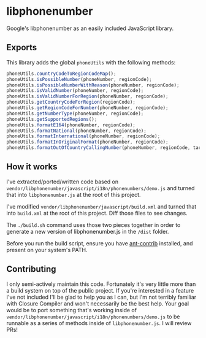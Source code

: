 libphonenumber
==============

Google's libphonenumber as an easily included JavaScript library.

Exports
-------

This library adds the global `phoneUtils` with the following methods:

```js
phoneUtils.countryCodeToRegionCodeMap();
phoneUtils.isPossibleNumber(phoneNumber, regionCode);
phoneUtils.isPossibleNumberWithReason(phoneNumber, regionCode);
phoneUtils.isValidNumber(phoneNumber, regionCode);
phoneUtils.isValidNumberForRegion(phoneNumber, regionCode);
phoneUtils.getCountryCodeForRegion(regionCode);
phoneUtils.getRegionCodeForNumber(phoneNumber, regionCode);
phoneUtils.getNumberType(phoneNumber, regionCode);
phoneUtils.getSupportedRegions();
phoneUtils.formatE164(phoneNumber, regionCode);
phoneUtils.formatNational(phoneNumber, regionCode);
phoneUtils.formatInternational(phoneNumber, regionCode);
phoneUtils.formatInOriginalFormat(phoneNumber, regionCode);
phoneUtils.formatOutOfCountryCallingNumber(phoneNumber, regionCode, target);
```

How it works
------------

I've extracted/ported/written code based on `vendor/libphonenumber/javascript/i18n/phonenumbers/demo.js` and turned that into `libphonenumber.js` at the root of this project.

I've modified `vendor/libphonenumber/javascript/build.xml` and turned that into `build.xml` at the root of this project. Diff those files to see changes.

The `./build.sh` command uses those two pieces together in order to generate a new version of libphonenumber.js in the `/dist` folder.

Before you run the build script, ensure you have [ant-contrib](http://ant-contrib.sourceforge.net/) installed, and present on your system's PATH.

Contributing
------------

I only semi-actively maintain this code. Fortunately it's very little more than a build system on top of the public project. If you're interested in a feature I've not included I'll be glad to help you as I can, but I'm not terribly familiar with Closure Compiler and won't necessarily be the best help. Your goal would be to port something that's working inside of `vendor/libphonenumber/javascript/i18n/phonenumbers/demo.js` to be runnable as a series of methods inside of `libphonenumber.js`. I will review PRs!
